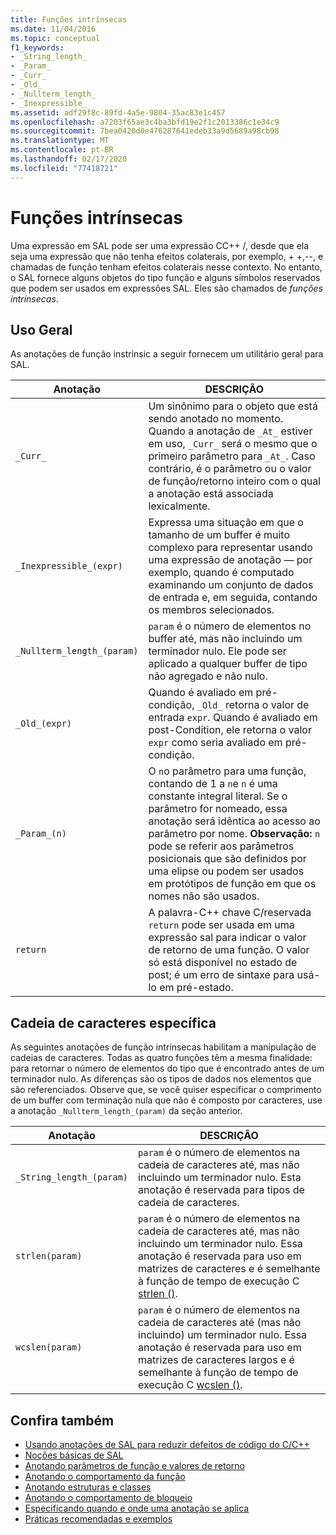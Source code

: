 ```yaml
---
title: Funções intrínsecas
ms.date: 11/04/2016
ms.topic: conceptual
f1_keywords:
- _String_length_
- _Param_
- _Curr_
- _Old_
- _Nullterm_length_
- _Inexpressible_
ms.assetid: adf29f8c-89fd-4a5e-9804-35ac83e1c457
ms.openlocfilehash: a7203f65ae3c4ba3bfd19e2f1c2013386c1e34c9
ms.sourcegitcommit: 7bea0420d0e476287641edeb33a9d5689a98cb98
ms.translationtype: MT
ms.contentlocale: pt-BR
ms.lasthandoff: 02/17/2020
ms.locfileid: "77418721"
---
```

# <a name="intrinsic-functions"></a>Funções intrínsecas

Uma expressão em SAL pode ser uma expressão CC++ /, desde que ela seja uma expressão que não tenha efeitos colaterais, por exemplo, + +,--, e chamadas de função tenham efeitos colaterais nesse contexto.  No entanto, o SAL fornece alguns objetos do tipo função e alguns símbolos reservados que podem ser usados em expressões SAL. Eles são chamados de *funções intrínsecas*.

## <a name="general-purpose"></a>Uso Geral

As anotações de função instrinsic a seguir fornecem um utilitário geral para SAL.

|Anotação|DESCRIÇÃO|
|----------------|-----------------|
|`_Curr_`|Um sinônimo para o objeto que está sendo anotado no momento.  Quando a anotação de `_At_` estiver em uso, `_Curr_` será o mesmo que o primeiro parâmetro para `_At_`.  Caso contrário, é o parâmetro ou o valor de função/retorno inteiro com o qual a anotação está associada lexicalmente.|
|`_Inexpressible_(expr)`|Expressa uma situação em que o tamanho de um buffer é muito complexo para representar usando uma expressão de anotação — por exemplo, quando é computado examinando um conjunto de dados de entrada e, em seguida, contando os membros selecionados.|
|`_Nullterm_length_(param)`|`param` é o número de elementos no buffer até, mas não incluindo um terminador nulo. Ele pode ser aplicado a qualquer buffer de tipo não agregado e não nulo.|
|`_Old_(expr)`|Quando é avaliado em pré-condição, `_Old_` retorna o valor de entrada `expr`.  Quando é avaliado em post-Condition, ele retorna o valor `expr` como seria avaliado em pré-condição.|
|`_Param_(n)`|O `n`o parâmetro para uma função, contando de 1 a `n`e `n` é uma constante integral literal. Se o parâmetro for nomeado, essa anotação será idêntica ao acesso ao parâmetro por nome. **Observação:** `n` pode se referir aos parâmetros posicionais que são definidos por uma elipse ou podem ser usados em protótipos de função em que os nomes não são usados.|
|`return`|A palavra-C++ chave C/reservada `return` pode ser usada em uma expressão sal para indicar o valor de retorno de uma função.  O valor só está disponível no estado de post; é um erro de sintaxe para usá-lo em pré-estado.|

## <a name="string-specific"></a>Cadeia de caracteres específica

As seguintes anotações de função intrínsecas habilitam a manipulação de cadeias de caracteres. Todas as quatro funções têm a mesma finalidade: para retornar o número de elementos do tipo que é encontrado antes de um terminador nulo. As diferenças são os tipos de dados nos elementos que são referenciados. Observe que, se você quiser especificar o comprimento de um buffer com terminação nula que não é composto por caracteres, use a anotação `_Nullterm_length_(param)` da seção anterior.

|Anotação|DESCRIÇÃO|
|----------------|-----------------|
|`_String_length_(param)`|`param` é o número de elementos na cadeia de caracteres até, mas não incluindo um terminador nulo. Esta anotação é reservada para tipos de cadeia de caracteres.|
|`strlen(param)`|`param` é o número de elementos na cadeia de caracteres até, mas não incluindo um terminador nulo. Essa anotação é reservada para uso em matrizes de caracteres e é semelhante à função de tempo de execução C [strlen ()](/cpp/c-runtime-library/reference/strlen-wcslen-mbslen-mbslen-l-mbstrlen-mbstrlen-l).|
|`wcslen(param)`|`param` é o número de elementos na cadeia de caracteres até (mas não incluindo) um terminador nulo. Essa anotação é reservada para uso em matrizes de caracteres largos e é semelhante à função de tempo de execução C [wcslen ()](/cpp/c-runtime-library/reference/strlen-wcslen-mbslen-mbslen-l-mbstrlen-mbstrlen-l).|

## <a name="see-also"></a>Confira também

- [Usando anotações de SAL para reduzir defeitos de código do C/C++](../code-quality/using-sal-annotations-to-reduce-c-cpp-code-defects.md)
- [Noções básicas de SAL](../code-quality/understanding-sal.md)
- [Anotando parâmetros de função e valores de retorno](../code-quality/annotating-function-parameters-and-return-values.md)
- [Anotando o comportamento da função](../code-quality/annotating-function-behavior.md)
- [Anotando estruturas e classes](../code-quality/annotating-structs-and-classes.md)
- [Anotando o comportamento de bloqueio](../code-quality/annotating-locking-behavior.md)
- [Especificando quando e onde uma anotação se aplica](../code-quality/specifying-when-and-where-an-annotation-applies.md)
- [Práticas recomendadas e exemplos](../code-quality/best-practices-and-examples-sal.md)
